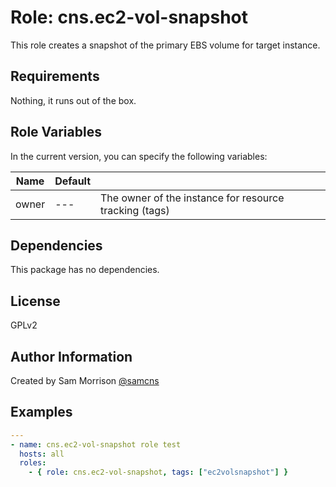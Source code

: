 Role: cns.ec2-vol-snapshot
========

This role creates a snapshot of the primary EBS volume for target instance.

Requirements
------------

Nothing, it runs out of the box.

Role Variables
--------------

In the current version, you can specify the following variables:

| Name               | Default |                                                        |
|--------------------|---------|--------------------------------------------------------|
| owner              |   ---   | The owner of the instance for resource tracking (tags) |

Dependencies
------------

This package has no dependencies.

License
-------

GPLv2

Author Information
------------------

Created by Sam Morrison [@samcns](https://www.twitter.com/samcns)

Examples
--------

```yaml
---
- name: cns.ec2-vol-snapshot role test
  hosts: all
  roles:
    - { role: cns.ec2-vol-snapshot, tags: ["ec2volsnapshot"] }
```
